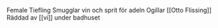 Female Tiefling
	Smugglar vin och sprit för adeln
	Ogillar [[Otto Flissing]]
	Räddad av [[vi]] under badhuset